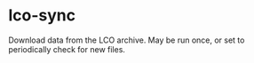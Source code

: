 # lco-sync
Download data from the LCO archive.  May be run once, or set to periodically check for new files.
